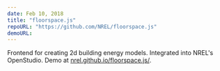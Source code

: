 ```yaml
---
date: Feb 10, 2018
title: "floorspace.js"
repoURL: "https://github.com/NREL/floorspace.js"
demoURL:
---
```


Frontend for creating 2d building energy models. Integrated into NREL's OpenStudio. Demo at [nrel.github.io/floorspace.js/](https://nrel.github.io/floorspace.js/).
